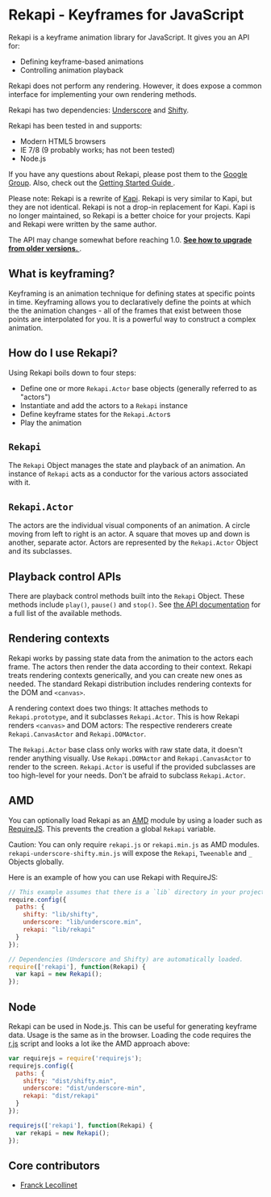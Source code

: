 # Rekapi - Keyframes for JavaScript

Rekapi is a keyframe animation library for JavaScript.  It gives you an API
for:

* Defining keyframe-based animations
* Controlling animation playback

Rekapi does not perform any rendering.  However, it does expose a common
interface for implementing your own rendering methods.

Rekapi has two dependencies:
[Underscore](https://github.com/documentcloud/underscore) and
[Shifty](https://github.com/jeremyckahn/shifty).

Rekapi has been tested in and supports:

* Modern HTML5 browsers
* IE 7/8 (9 probably works; has not been tested)
* Node.js

If you have any questions about Rekapi, please post them to the [Google
Group](https://groups.google.com/forum/?fromgroups#!forum/rekapi).  Also, check
out the [Getting Started Guide
](https://github.com/jeremyckahn/rekapi/blob/master/docs/getting_started.md).

Please note:  Rekapi is a rewrite of
[Kapi](https://github.com/jeremyckahn/kapi). Rekapi is very similar to Kapi,
but they are not identical.  Rekapi is not a drop-in replacement for Kapi.
Kapi is no longer maintained, so Rekapi is a better choice for your projects.
Kapi and Rekapi were written by the same author.

The API may change somewhat before reaching 1.0.  __[See how to upgrade from
older versions.
](https://github.com/jeremyckahn/rekapi/blob/master/docs/upgrading.md)__.

## What is keyframing?

Keyframing is an animation technique for defining states at specific points in
time. Keyframing allows you to declaratively define the points at which the the
animation changes - all of the frames that exist between those points are
interpolated for you.  It is a powerful way to construct a complex animation.

## How do I use Rekapi?

Using Rekapi boils down to four steps:

* Define one or more `Rekapi.Actor` base objects (generally referred to as
  "actors")
* Instantiate and add the actors to a `Rekapi` instance
* Define keyframe states for the `Rekapi.Actor`s
* Play the animation

## `Rekapi`

The `Rekapi` Object  manages the state and playback of an animation.  An
instance of `Rekapi` acts as a conductor for the various actors associated with
it.

## `Rekapi.Actor`

The actors are the individual visual components of an animation.  A circle
moving from left to right is an actor.  A square that moves up and down is
another, separate actor.  Actors are represented by the `Rekapi.Actor` Object
and its subclasses.

## Playback control APIs

There are playback control methods built into the `Rekapi` Object.  These
methods include `play()`, `pause()` and `stop()`.  See [the API
documentation](http://rekapi.com/dist/doc/src/rekapi.core.js.html) for a full
list of the available methods.

## Rendering contexts

Rekapi works by passing state data from the animation to the actors each frame.
The actors then render the data according to their context.  Rekapi treats
rendering contexts generically, and you can create new ones as needed.  The
standard Rekapi distribution includes rendering contexts for the DOM and
`<canvas>`.

A rendering context does two things:  It attaches methods to
`Rekapi.prototype`, and it subclasses `Rekapi.Actor`.  This is how Rekapi
renders `<canvas>` and DOM actors: The respective renderers create
`Rekapi.CanvasActor` and `Rekapi.DOMActor`.

The `Rekapi.Actor` base class only works with raw state data, it doesn't render
anything visually.  Use `Rekapi.DOMActor` and `Rekapi.CanvasActor` to render to
the screen.  `Rekapi.Actor` is useful if the provided subclasses are too
high-level for your needs.  Don't be afraid to subclass `Rekapi.Actor`.

## AMD

You can optionally load Rekapi as an
[AMD](https://github.com/amdjs/amdjs-api/wiki/AMD) module by using a loader
such as [RequireJS](http://requirejs.org). This prevents the creation a global
`Rekapi` variable.

Caution: You can only require `rekapi.js` or `rekapi.min.js` as AMD modules.
`rekapi-underscore-shifty.min.js` will expose the `Rekapi`, `Tweenable` and `_`
Objects globally.

Here is an example of how you can use Rekapi with RequireJS:

````javascript
// This example assumes that there is a `lib` directory in your project
require.config({
  paths: {
    shifty: "lib/shifty",
    underscore: "lib/underscore.min",
    rekapi: "lib/rekapi"
  }
});

// Dependencies (Underscore and Shifty) are automatically loaded.
require(['rekapi'], function(Rekapi) {
  var kapi = new Rekapi();
});
````

## Node

Rekapi can be used in Node.js.  This can be useful for generating keyframe
data.  Usage is the same as in the browser.  Loading the code requires the
[r.js](https://github.com/jrburke/r.js/blob/master/dist/r.js) script and looks
a lot ike the AMD approach above:

````javascript
var requirejs = require('requirejs');
requirejs.config({
  paths: {
    shifty: "dist/shifty.min",
    underscore: "dist/underscore-min",
    rekapi: "dist/rekapi"
  }
});

requirejs(['rekapi'], function(Rekapi) {
  var rekapi = new Rekapi();
});
````

## Core contributors

* [Franck Lecollinet](https://github.com/sork)
